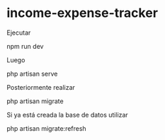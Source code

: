 # income-expense-tracker

Ejecutar 

npm run dev

Luego

php artisan serve

Posteriormente realizar 

php artisan migrate

Si ya está creada la base de datos utilizar

php artisan migrate:refresh